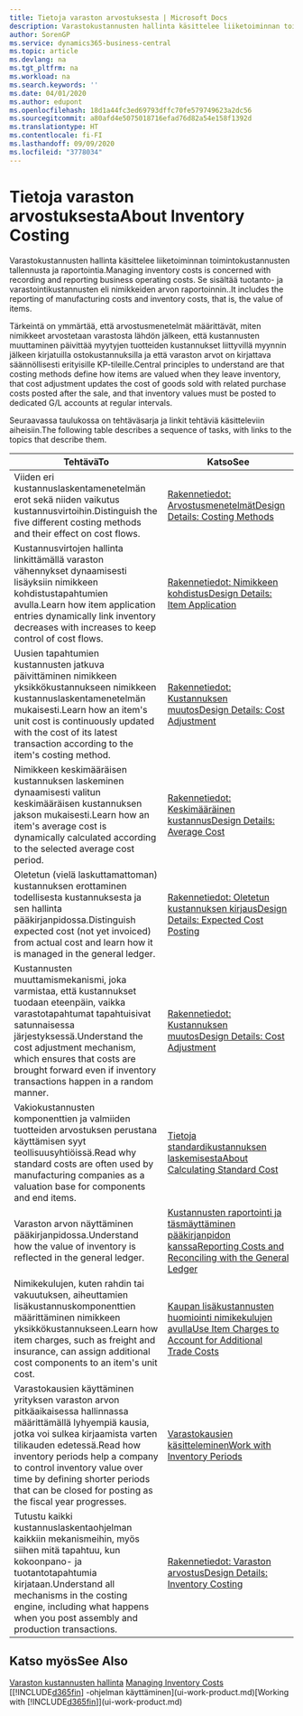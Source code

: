 ```yaml
---
title: Tietoja varaston arvostuksesta | Microsoft Docs
description: Varastokustannusten hallinta käsittelee liiketoiminnan toimintokustannusten tallennusta ja raportointia. Se sisältää tuotanto- ja varastointikustannusten eli nimikkeiden arvon raportoinnin..
author: SorenGP
ms.service: dynamics365-business-central
ms.topic: article
ms.devlang: na
ms.tgt_pltfrm: na
ms.workload: na
ms.search.keywords: ''
ms.date: 04/01/2020
ms.author: edupont
ms.openlocfilehash: 18d1a44fc3ed69793dffc70fe579749623a2dc56
ms.sourcegitcommit: a80afd4e5075018716efad76d82a54e158f1392d
ms.translationtype: HT
ms.contentlocale: fi-FI
ms.lasthandoff: 09/09/2020
ms.locfileid: "3778034"
---
```

# <a name="about-inventory-costing"></a><span data-ttu-id="4b049-104">Tietoja varaston arvostuksesta</span><span class="sxs-lookup"><span data-stu-id="4b049-104">About Inventory Costing</span></span>
<span data-ttu-id="4b049-105">Varastokustannusten hallinta käsittelee liiketoiminnan toimintokustannusten tallennusta ja raportointia.</span><span class="sxs-lookup"><span data-stu-id="4b049-105">Managing inventory costs is concerned with recording and reporting business operating costs.</span></span> <span data-ttu-id="4b049-106">Se sisältää tuotanto- ja varastointikustannusten eli nimikkeiden arvon raportoinnin..</span><span class="sxs-lookup"><span data-stu-id="4b049-106">It includes the reporting of manufacturing costs and inventory costs, that is, the value of items.</span></span>  

 <span data-ttu-id="4b049-107">Tärkeintä on ymmärtää, että arvostusmenetelmät määrittävät, miten nimikkeet arvostetaan varastosta lähdön jälkeen, että kustannusten muuttaminen päivittää myytyjen tuotteiden kustannukset liittyvillä myynnin jälkeen kirjatuilla ostokustannuksilla ja että varaston arvot on kirjattava säännöllisesti erityisille KP-tileille.</span><span class="sxs-lookup"><span data-stu-id="4b049-107">Central principles to understand are that costing methods define how items are valued when they leave inventory, that cost adjustment updates the cost of goods sold with related purchase costs posted after the sale, and that inventory values must be posted to dedicated G/L accounts at regular intervals.</span></span>  

 <span data-ttu-id="4b049-108">Seuraavassa taulukossa on tehtäväsarja ja linkit tehtäviä käsitteleviin aiheisiin.</span><span class="sxs-lookup"><span data-stu-id="4b049-108">The following table describes a sequence of tasks, with links to the topics that describe them.</span></span>   

|<span data-ttu-id="4b049-109">**Tehtävä**</span><span class="sxs-lookup"><span data-stu-id="4b049-109">**To**</span></span>|<span data-ttu-id="4b049-110">**Katso**</span><span class="sxs-lookup"><span data-stu-id="4b049-110">**See**</span></span>|  
|------------|-------------|  
|<span data-ttu-id="4b049-111">Viiden eri kustannuslaskentamenetelmän erot sekä niiden vaikutus kustannusvirtoihin.</span><span class="sxs-lookup"><span data-stu-id="4b049-111">Distinguish the five different costing methods and their effect on cost flows.</span></span>|[<span data-ttu-id="4b049-112">Rakennetiedot: Arvostusmenetelmät</span><span class="sxs-lookup"><span data-stu-id="4b049-112">Design Details: Costing Methods</span></span>](design-details-costing-methods.md)|  
|<span data-ttu-id="4b049-113">Kustannusvirtojen hallinta linkittämällä varaston vähennykset dynaamisesti lisäyksiin nimikkeen kohdistustapahtumien avulla.</span><span class="sxs-lookup"><span data-stu-id="4b049-113">Learn how item application entries dynamically link inventory decreases with increases to keep control of cost flows.</span></span>|[<span data-ttu-id="4b049-114">Rakennetiedot: Nimikkeen kohdistus</span><span class="sxs-lookup"><span data-stu-id="4b049-114">Design Details: Item Application</span></span>](design-details-item-application.md)|  
|<span data-ttu-id="4b049-115">Uusien tapahtumien kustannusten jatkuva päivittäminen nimikkeen yksikkökustannukseen nimikkeen kustannuslaskentamenetelmän mukaisesti.</span><span class="sxs-lookup"><span data-stu-id="4b049-115">Learn how an item's unit cost is continuously updated with the cost of its latest transaction according to the item's costing method.</span></span>|[<span data-ttu-id="4b049-116">Rakennetiedot: Kustannuksen muutos</span><span class="sxs-lookup"><span data-stu-id="4b049-116">Design Details: Cost Adjustment</span></span>](design-details-cost-adjustment.md)|  
|<span data-ttu-id="4b049-117">Nimikkeen keskimääräisen kustannuksen laskeminen dynaamisesti valitun keskimääräisen kustannuksen jakson mukaisesti.</span><span class="sxs-lookup"><span data-stu-id="4b049-117">Learn how an item's average cost is dynamically calculated according to the selected average cost period.</span></span>|[<span data-ttu-id="4b049-118">Rakennetiedot: Keskimääräinen kustannus</span><span class="sxs-lookup"><span data-stu-id="4b049-118">Design Details: Average Cost</span></span>](design-details-average-cost.md)|  
|<span data-ttu-id="4b049-119">Oletetun (vielä laskuttamattoman) kustannuksen erottaminen todellisesta kustannuksesta ja sen hallinta pääkirjanpidossa.</span><span class="sxs-lookup"><span data-stu-id="4b049-119">Distinguish expected cost (not yet invoiced) from actual cost and learn how it is managed in the general ledger.</span></span>|[<span data-ttu-id="4b049-120">Rakennetiedot: Oletetun kustannuksen kirjaus</span><span class="sxs-lookup"><span data-stu-id="4b049-120">Design Details: Expected Cost Posting</span></span>](design-details-expected-cost-posting.md)|  
|<span data-ttu-id="4b049-121">Kustannusten muuttamismekanismi, joka varmistaa, että kustannukset tuodaan eteenpäin, vaikka varastotapahtumat tapahtuisivat satunnaisessa järjestyksessä.</span><span class="sxs-lookup"><span data-stu-id="4b049-121">Understand the cost adjustment mechanism, which ensures that costs are brought forward even if inventory transactions happen in a random manner.</span></span>|[<span data-ttu-id="4b049-122">Rakennetiedot: Kustannuksen muutos</span><span class="sxs-lookup"><span data-stu-id="4b049-122">Design Details: Cost Adjustment</span></span>](design-details-cost-adjustment.md)|  
|<span data-ttu-id="4b049-123">Vakiokustannusten komponenttien ja valmiiden tuotteiden arvostuksen perustana käyttämisen syyt teollisuusyhtiöissä.</span><span class="sxs-lookup"><span data-stu-id="4b049-123">Read why standard costs are often used by manufacturing companies as a valuation base for components and end items.</span></span>|[<span data-ttu-id="4b049-124">Tietoja standardikustannuksen laskemisesta</span><span class="sxs-lookup"><span data-stu-id="4b049-124">About Calculating Standard Cost</span></span>](finance-about-calculating-standard-cost.md)|  
|<span data-ttu-id="4b049-125">Varaston arvon näyttäminen pääkirjanpidossa.</span><span class="sxs-lookup"><span data-stu-id="4b049-125">Understand how the value of inventory is reflected in the general ledger.</span></span>|[<span data-ttu-id="4b049-126">Kustannusten raportointi ja täsmäyttäminen pääkirjanpidon kanssa</span><span class="sxs-lookup"><span data-stu-id="4b049-126">Reporting Costs and Reconciling with the General Ledger</span></span>](finance-report-costs-and-reconcile-with-the-general-ledger.md)|  
|<span data-ttu-id="4b049-127">Nimikekulujen, kuten rahdin tai vakuutuksen, aiheuttamien lisäkustannuskomponenttien määrittäminen nimikkeen yksikkökustannukseen.</span><span class="sxs-lookup"><span data-stu-id="4b049-127">Learn how item charges, such as freight and insurance, can assign additional cost components to an item's unit cost.</span></span>|[<span data-ttu-id="4b049-128">Kaupan lisäkustannusten huomiointi nimikekulujen avulla</span><span class="sxs-lookup"><span data-stu-id="4b049-128">Use Item Charges to Account for Additional Trade Costs</span></span>](payables-how-assign-item-charges.md)|  
|<span data-ttu-id="4b049-129">Varastokausien käyttäminen yrityksen varaston arvon pitkäaikaisessa hallinnassa määrittämällä lyhyempiä kausia, jotka voi sulkea kirjaamista varten tilikauden edetessä.</span><span class="sxs-lookup"><span data-stu-id="4b049-129">Read how inventory periods help a company to control inventory value over time by defining shorter periods that can be closed for posting as the fiscal year progresses.</span></span>|[<span data-ttu-id="4b049-130">Varastokausien käsitteleminen</span><span class="sxs-lookup"><span data-stu-id="4b049-130">Work with Inventory Periods</span></span>](finance-how-to-work-with-inventory-periods.md)|  
|<span data-ttu-id="4b049-131">Tutustu kaikki kustannuslaskentaohjelman kaikkiin mekanismeihin, myös siihen mitä tapahtuu, kun kokoonpano- ja tuotantotapahtumia kirjataan.</span><span class="sxs-lookup"><span data-stu-id="4b049-131">Understand all mechanisms in the costing engine, including what happens when you post assembly and production transactions.</span></span>|[<span data-ttu-id="4b049-132">Rakennetiedot: Varaston arvostus</span><span class="sxs-lookup"><span data-stu-id="4b049-132">Design Details: Inventory Costing</span></span>](design-details-inventory-costing.md)|  

## <a name="see-also"></a><span data-ttu-id="4b049-133">Katso myös</span><span class="sxs-lookup"><span data-stu-id="4b049-133">See Also</span></span>
<span data-ttu-id="4b049-134">[Varaston kustannusten hallinta](finance-manage-inventory-costs.md)  </span><span class="sxs-lookup"><span data-stu-id="4b049-134">[Managing Inventory Costs](finance-manage-inventory-costs.md)  </span></span>  
<span data-ttu-id="4b049-135">[[!INCLUDE[d365fin](includes/d365fin_md.md)] -ohjelman käyttäminen](ui-work-product.md)</span><span class="sxs-lookup"><span data-stu-id="4b049-135">[Working with [!INCLUDE[d365fin](includes/d365fin_md.md)]](ui-work-product.md)</span></span>
